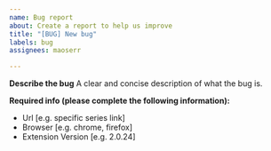 ```yaml
---
name: Bug report
about: Create a report to help us improve
title: "[BUG] New bug"
labels: bug
assignees: maoserr

---
```


**Describe the bug**
A clear and concise description of what the bug is.

**Required info (please complete the following information):**
 - Url [e.g. specific series link]
 - Browser [e.g. chrome, firefox]
 - Extension Version [e.g. 2.0.24]
